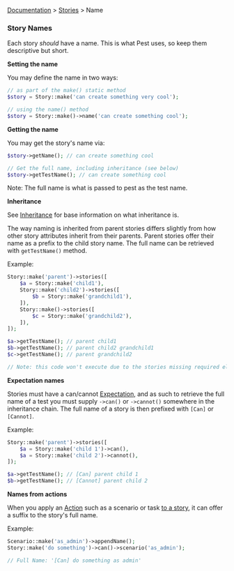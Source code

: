 [Documentation](/docs/documentation.md) > [Stories](/docs/stories.md) > Name

### Story Names

Each story *should* have a name. This is what Pest uses, so keep them descriptive but short.

**Setting the name**

You may define the name in two ways:

```php
// as part of the make() static method
$story = Story::make('can create something very cool');

// using the name() method
$story = Story::make()->name('can create something cool');
```

**Getting the name**

You may get the story's name via:

```php
$story->getName(); // can create something cool

// Get the full name, including inheritance (see below)
$story->getTestName(); // can create something cool
```

Note: The full name is what is passed to pest as the test name.

**Inheritance**

See [Inheritance](/docs/stories/inheritance.md) for base information on what inheritance is.

The way naming is inherited from parent stories differs slightly from how other story attributes inherit from their parents. Parent stories offer their name as a prefix to the child story name. The full name can be retrieved with `getTestName()` method.

Example:

```php
Story::make('parent')->stories([
    $a = Story::make('child1'),
    Story::make('child2')->stories([
        $b = Story::make('grandchild1'),
    ]),
    Story::make()->stories([
        $c = Story::make('grandchild2'),
    ]),
]);

$a->getTestName(); // parent child1
$b->getTestName(); // parent child2 grandchild1
$c->getTestName(); // parent grandchild2

// Note: this code won't execute due to the stories missing required elements (such as expectations and tasks). Purely informational.
```

<a id="expectation-names">

**Expectation names**

Stories must have a can/cannot [Expectation](/docs/stories/expectations.md), and as such to retrieve the full name of a test you must supply `->can()` or `->cannot()` somewhere in the inheritance chain. The full name of a story is then prefixed with `[Can]` or `[Cannot]`.

Example:

```php
Story::make('parent')->stories([
    $a = Story::make('child 1')->can(),
    $a = Story::make('child 2')->cannot(),
]);

$a->getTestName(); // [Can] parent child 1
$b->getTestName(); // [Cannot] parent child 2
```

**Names from actions**

When you apply an [Action](/docs/actions.md) such as a scenario or task [to a story](/docs/stories/actions.md), it can offer a suffix to the story's full name.

Example:

```php
Scenario::make('as_admin')->appendName();
Story::make('do something')->can()->scenario('as_admin');

// Full Name: '[Can] do something as admin'
```